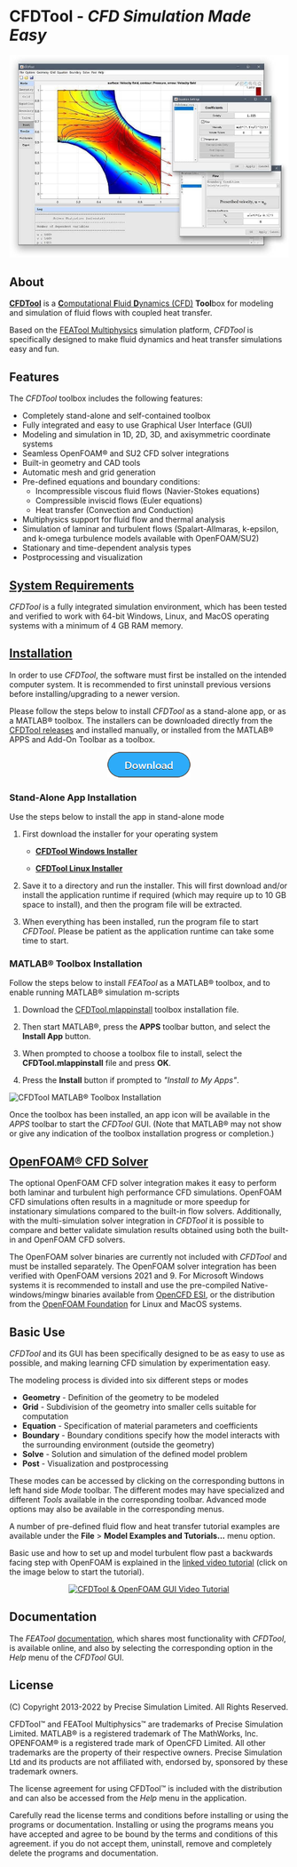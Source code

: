 CFDTool - _CFD Simulation Made Easy_
====================================

![CFDTool Screenshot](screenshot.jpg)

About
-----

[**CFDTool**](https://www.cfdtool.com) is a
[<b>C</b>omputational <b>F</b>luid <b>D</b>ynamics (CFD)](https://en.wikipedia.org/wiki/Computational_fluid_dynamics)
<b>Tool</b>box for modeling and simulation of fluid flows with coupled
heat transfer.

Based on the [FEATool Multiphysics](https://www.featool.com)
simulation platform, _CFDTool_ is specifically designed to make fluid
dynamics and heat transfer simulations easy and fun.


Features
--------

The _CFDTool_ toolbox includes the following features:

- Completely stand-alone and self-contained toolbox
- Fully integrated and easy to use Graphical User Interface (GUI)
- Modeling and simulation in 1D, 2D, 3D, and axisymmetric coordinate systems
- Seamless OpenFOAM® and SU2 CFD solver integrations
- Built-in geometry and CAD tools
- Automatic mesh and grid generation
- Pre-defined equations and boundary conditions:
  + Incompressible viscous fluid flows (Navier-Stokes equations)
  + Compressible inviscid flows (Euler equations)
  + Heat transfer (Convection and Conduction)
- Multiphysics support for fluid flow and thermal analysis
- Simulation of laminar and turbulent flows (Spalart-Allmaras,
  k-epsilon, and k-omega turbulence models available with OpenFOAM/SU2)
- Stationary and time-dependent analysis types
- Postprocessing and visualization


[System Requirements](https://www.featool.com/doc/quickstart.html#prereq)
-------------------

_CFDTool_ is a fully integrated simulation environment, which has been
tested and verified to work with 64-bit Windows, Linux, and MacOS
operating systems with a minimum of 4 GB RAM memory.


[Installation](https://www.featool.com/doc/quickstart.html#install)
------------

In order to use _CFDTool_, the software must first be installed on the
intended computer system. It is recommended to first uninstall
previous versions before installing/upgrading to a newer version.

Please follow the steps below to install _CFDTool_ as a stand-alone
app, or as a MATLAB® toolbox. The installers can be downloaded
directly from the
[CFDTool releases](https://github.com/precise-simulation/cfdtool/releases/latest)
and installed manually, or installed from the MATLAB® APPS and Add-On
Toolbar as a toolbox.

<p align="center">
  <a href="https://www.cfdtool.com/download" target="_blank">
    <img src="download.png" alt="CFDTool Download" style="max-width:50%">
  </a>
</p>


### Stand-Alone App Installation

Use the steps below to install the app in stand-alone mode

1) First download the installer for your operating system

    + [**CFDTool Windows Installer**](https://github.com/precise-simulation/cfdtool/releases/latest/download/CFDTool_install.exe)

    + [**CFDTool Linux Installer**](https://github.com/precise-simulation/cfdtool/releases/latest/download/CFDTool.install)

2) Save it to a directory and run the installer. This will first
download and/or install the application runtime if required (which may
require up to 10 GB space to install), and then the program file will
be extracted.

3) When everything has been installed, run the program file to start
_CFDTool_. Please be patient as the application runtime can take some
time to start.


### MATLAB® Toolbox Installation

Follow the steps below to install _FEATool_ as a MATLAB® toolbox, and
to enable running MATLAB® simulation m-scripts

1) Download the
   [CFDTool.mlappinstall](https://github.com/precise-simulation/cfdtool/releases/latest/download/CFDTool.mlappinstall)
   toolbox installation file.

2) Then start MATLAB®, press the **APPS** toolbar button,
   and select the **Install App** button.

3) When prompted to choose a toolbox file to install, select the
   **CFDTool.mlappinstall** file and press **OK**.

4) Press the **Install** button if prompted to _"Install to My Apps"_.

![CFDTool MATLAB® Toolbox Installation](https://www.featool.com/doc/featool-multiphysics-toolbox-installation_50.jpg)

Once the toolbox has been installed, an app icon will be available in
the _APPS_ toolbar to start the _CFDTool_ GUI. (Note that MATLAB® may
not show or give any indication of the toolbox installation progress
or completion.)


[OpenFOAM® CFD Solver](https://featool.com/doc/openfoam.html)
--------------------

The optional OpenFOAM CFD solver integration makes it easy to perform
both laminar and turbulent high performance CFD simulations. OpenFOAM
CFD simulations often results in a magnitude or more speedup for
instationary simulations compared to the built-in flow
solvers. Additionally, with the multi-simulation solver integration in
_CFDTool_ it is possible to compare and better validate simulation
results obtained using both the built-in and OpenFOAM CFD solvers.

The OpenFOAM solver binaries are currently not included with _CFDTool_
and must be installed separately. The OpenFOAM solver integration has
been verified with OpenFOAM versions 2021 and 9. For Microsoft Windows
systems it is recommended to install and use the pre-compiled
Native-windows/mingw binaries available from
[OpenCFD ESI](https://develop.openfoam.com/Development/openfoam/-/wikis/precompiled/windows),
or the distribution from the
[OpenFOAM Foundation](https://openfoam.org/download)
for Linux and MacOS systems.


Basic Use
---------

_CFDTool_ and its GUI has been specifically designed to be as easy to
use as possible, and making learning CFD simulation by experimentation
easy.

The modeling process is divided into six different steps or modes

- **Geometry** - Definition of the geometry to be modeled
- **Grid** - Subdivision of the geometry into smaller cells suitable
  for computation
- **Equation** - Specification of material parameters and coefficients
- **Boundary** - Boundary conditions specify how the model interacts
  with the surrounding environment (outside the geometry)
- **Solve** - Solution and simulation of the defined model problem
- **Post** - Visualization and postprocessing

These modes can be accessed by clicking on the corresponding buttons
in left hand side _Mode_ toolbar. The different modes may have
specialized and different _Tools_ available in the corresponding
toolbar. Advanced mode options may also be available in the
corresponding menus.

A number of pre-defined fluid flow and heat transfer tutorial examples
are available under the **File** > **Model Examples and Tutorials...**
menu option.

Basic use and how to set up and model turbulent flow past a
backwards facing step with OpenFOAM is explained in the
[linked video tutorial](https://youtu.be/gHGttc31xj0)
(click on the image below to start the tutorial).

<p align="center">
  <a href="https://www.youtube.com/watch?v=gHGttc31xj0" target="_blank">
    <img src="https://img.youtube.com/vi/gHGttc31xj0/0.jpg"
         alt="CFDTool & OpenFOAM GUI Video Tutorial" style="max-width:100%">
  </a>
</p>


Documentation
-------------

The _FEATool_
[documentation](https://www.featool.com/doc),
which shares most functionality with _CFDTool_, is available online,
and also by selecting the corresponding option in the _Help_ menu of
the _CFDTool_ GUI.


License
-------

(C) Copyright 2013-2022 by Precise Simulation Limited.
All Rights Reserved.

CFDTool™ and FEATool Multiphysics™ are trademarks of Precise
Simulation Limited. MATLAB® is a registered trademark of The
MathWorks, Inc.  OPENFOAM® is a registered trade mark of OpenCFD
Limited. All other trademarks are the property of their respective
owners. Precise Simulation Ltd and its products are not affiliated
with, endorsed by, sponsored by these trademark owners.

The license agreement for using CFDTool™ is included with the
distribution and can also be accessed from the _Help_ menu in the
application.

Carefully read the license terms and conditions before installing or
using the programs or documentation. Installing or using the programs
means you have accepted and agree to be bound by the terms and
conditions of this agreement. if you do not accept them, uninstall,
remove and completely delete the programs and documentation.
